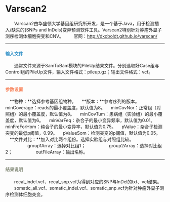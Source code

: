 # Varscan2
　　Varscan2由华盛顿大学基因组研究所开发，是一个基于Java，用于检测插入/缺失的(SNPs and InDels)变异预测软件工具。Varscan2特别针对肿瘤外显子测序检测体细胞突变和CNV。
　　官网：http://dkoboldt.github.io/varscan/

****
#### **<i class="fa fa-dot-circle-o" aria-hidden="true" style="color:#3090C7"></i><span style="color:#3090C7"> 输入文件**
　　通常文件来源于SamToBam模块的PileUp结果文件。分别选取好Case组与Control组的PileUp文件，输入文件格式：pileup.gz；输出文件格式：vcf。

****
#### **<i class="fa fa-cog" aria-hidden="true" style="color:#F88158"></i> <span style="color:#F88158">参数设置**
　**物种：**选择参考基因组物种。
　**版本：**参考序列的版本。
　<label id='minCoverage'>minCoverage：</label>reads的最小覆盖度，默认值为8。
　<label id='minCovNor'>minCovNor：</label>正常组（对照组）的最小覆盖度，默认值为8。
　<label id='minCovTum'>minCovTum：</label>患病组（实验组）的最小覆盖度，默认值为6。
　<label id='minVarFreq'>minVarFeq：</label>杂合子的最小变异频率，默认值为0.01。
　<label id='minFreForHom'>minFreForHom：</label>纯合子的最小变异率，默认值为0.75。
　<label id='pValue'>pValue：</label>杂合子检测突变的最低p阈值，0.99。
　<label id='pValueSom'>pValueSom：</label>检测突变的p阈值，默认值为0.05。
　**文件对比：**加入对比两个组份。选择实验组与对照组比较。
　　　　　group1Array：选择对比组1；
　　　　　group2Array：选择对比组2；
　　　　　outFileArray：输出名称。
 
****
#### **<i class="fa fa-file-text" aria-hidden="true" style="color:#848b79"></i><span style="color:#848b79"> 结果说明**
　　recal_indel.vcf、recal_snp.vcf为得到对应的SNP与InDel的txt、vcf结果。
　　somatic_all.vcf、somatic_indel.vcf、somatic_snp.vcf为针对肿瘤外显子测序检测体细胞突变。
<div style="text-align:center"><img data-src="1.png" width="５00px"  ></img></div>
 